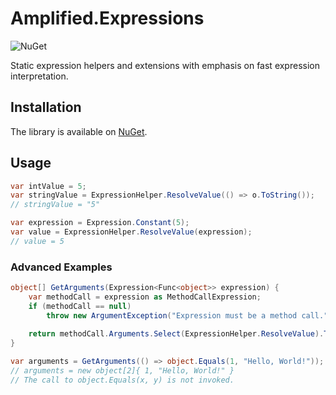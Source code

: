 # Amplified.Expressions

![NuGet](https://img.shields.io/nuget/v/Amplified.Expressions.svg) 

Static expression helpers and extensions with emphasis on fast expression interpretation.

## Installation

The library is available on [NuGet](https://www.nuget.org/packages/Amplified.Expressions).

## Usage

```c#
var intValue = 5;
var stringValue = ExpressionHelper.ResolveValue(() => o.ToString());
// stringValue = "5"

var expression = Expression.Constant(5);
var value = ExpressionHelper.ResolveValue(expression);
// value = 5
```

### Advanced Examples

```c#
object[] GetArguments(Expression<Func<object>> expression) {
    var methodCall = expression as MethodCallExpression;
    if (methodCall == null)
        throw new ArgumentException("Expression must be a method call.", nameof(expression));
    
    return methodCall.Arguments.Select(ExpressionHelper.ResolveValue).ToArray();
}

var arguments = GetArguments(() => object.Equals(1, "Hello, World!"));
// arguments = new object[2]{ 1, "Hello, World!" }
// The call to object.Equals(x, y) is not invoked.
```